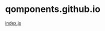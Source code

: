 # qomponents.github.io

[index.js](./https://github.com/qomponents/qomponents.github.io/tree/master/Z2V0UHJvcGVydHlWYWx1ZTtnZXRDb21wdXRlZFN0eWxlO3JlbW92ZUF0dHJpYnV0ZTthZGRFdmVudExpc3RlbmVyO2RlZmluZVByb3BlcnR5O2N1c3RvbUVsZW1lbnRzO3F1ZXJ5U2VsZWN0b3I7Y3JlYXRlRWxlbWVudDtzZXRBdHRyaWJ1dGU7Z2V0QXR0cmlidXRlO2hhc0F0dHJpYnV0ZTtIVE1MRWxlbWVudDtpbm5lckhUTUw7bm9kZU5hbWU7aW5jbHVkZXM7cmVwbGFjZTtkZWZpbmU7YXNzaWduO3BhcnNlO2ZldGNoO2FwcGx5O3RyaW07dGhlbjtwdXNoO2pvaW47Y2FsbDtqc29uO2dldDtzcmM7c3Ryb2tld2lkdGg7dHJhbnNsYXRlO3JvdGF0ZTtzb3VyY2U7c3Ryb2tlO2ljb25zO25hbWU%3D/index.js)
